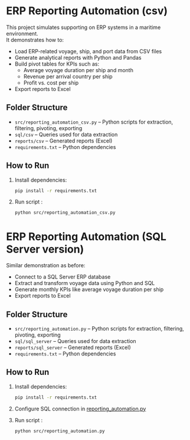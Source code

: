 # ERP Reporting Automation (csv)

This project simulates supporting on ERP systems in a maritime environment.  
It demonstrates how to:

- Load ERP-related voyage, ship, and port data from CSV files
- Generate analytical reports with Python and Pandas
- Build pivot tables for KPIs such as:
  - Average voyage duration per ship and month
  - Revenue per arrival country per ship
  - Profit vs. cost per ship
- Export reports to Excel

## Folder Structure

- `src/reporting_automation_csv.py` – Python scripts for extraction, filtering, pivoting, exporting
- `sql/csv` – Queries used for data extraction
- `reports/csv` – Generated reports (Excel)
- `requirements.txt` – Python dependencies

## How to Run

1. Install dependencies:
   ```bash
   pip install -r requirements.txt

2. Run script :
   ```bash
   python src/reporting_automation_csv.py


# ERP Reporting Automation (SQL Server version)

Similar demonstration as before:

- Connect to a SQL Server ERP database
- Extract and transform voyage data using Python and SQL
- Generate monthly KPIs like average voyage duration per ship
- Export reports to Excel

## Folder Structure

- `src/reporting_automation.py` – Python scripts for extraction, filtering, pivoting, exporting
- `sql/sql_server` – Queries used for data extraction
- `reports/sql_server` – Generated reports (Excel)
- `requirements.txt` – Python dependencies

## How to Run

1. Install dependencies:
   ```bash
   pip install -r requirements.txt

2. Configure SQL connection in [reporting_automation.py](src/reporting_automation.py)

3. Run script :
   ```bash
   python src/reporting_automation.py
